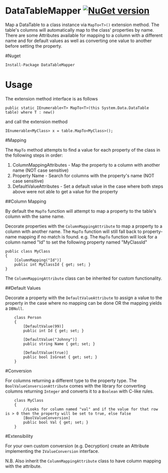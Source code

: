 # DataTableMapper [![NuGet version](https://badge.fury.io/nu/DataTableMapper.svg)](https://badge.fury.io/nu/DataTableMapper)

Map a DataTable to a class instance via `MapTo<T>()` extension method. The table's columns will automatically map to the class' properties by name. There are some Attributes available for mapping to a column with a different name and for default values as well as converting one value to another before setting the property. 

#Nuget

	Install-Package DataTableMapper

# Usage

The extension method interface is as follows

	public static IEnumerable<T> MapTo<T>(this System.Data.DataTable table) where T : new()


and call the extension method

	IEnumerable<MyClass> x = table.MapTo<MyClass>();
	
#Mapping

The `MapTo` method attempts to find a value for each property of the class in the following steps in order:

1. ColumnMappingAttributes - Map the property to a column with another name (NOT case sensitive)
2. Property Name - Search for columns with the property's name (NOT case sensitive)
3. DefaultValueAttributes - Set a default value in the case where both steps above were not able to get a value for the property

##Column Mapping

By default the `MapTo` function will attempt to map a property to the table's column with the same name.

Decorate properties with the `ColumnMappingAttribute` to map a property to a column with another name. The `MapTo` function will still fall back to property-name mapping if no match is found. e.g. The `MapTo` function will look for a column named "Id" to set the following property named "MyClassId"

	public class MyClass
	{
		[ColumnMapping("Id")]
		public int MyClassId { get; set; }
	}	
	
The `ColumnMappingAttribute` class can be inherited for custom functionality.
		
##Default Values

Decorate a property with the `DefaultValueAttribute` to assign a value to the property in the case where no mapping can be done OR the mapping yields a `DBNull`.	

		class Person
        {
            [DefaultValue(99)]
            public int Id { get; set; }

            [DefaultValue("Johnny")]
            public string Name { get; set; }

            [DefaultValue(true)]
            public bool IsGreat { get; set; }
        }

#Conversion

For columns returning a different type to the property type. The `BoolValueConversionAttribute` comes with the library for converting columns returning `Integer` and converts it to a `Boolean` with C-like rules.

		class MyClass
        {
            //Looks for column named "val" and if the value for that row is > 0 then the property will be set to true, else false
            [BoolValueConversion]
            public bool Val { get; set; } 
        }

#Extensibility

For your own custom conversion (e.g. Decryption) create an Attribute implementing the `IValueConversion` interface. 

N.B. Also inherit the `ColumnMappingAttribute` class to have column mapping with the attribute.


